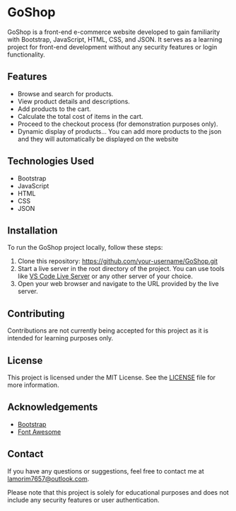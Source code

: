 # GoShop

GoShop is a front-end e-commerce website developed to gain familiarity with Bootstrap, JavaScript, HTML, CSS, and JSON. It serves as a learning project for front-end development without any security features or login functionality.

## Features

- Browse and search for products.
- View product details and descriptions.
- Add products to the cart.
- Calculate the total cost of items in the cart.
- Proceed to the checkout process (for demonstration purposes only).
- Dynamic display of products... You can add more products to the json and they will automatically be displayed on the website

## Technologies Used

- Bootstrap
- JavaScript
- HTML
- CSS
- JSON
## Installation

To run the GoShop project locally, follow these steps:

1. Clone this repository: https://github.com/your-username/GoShop.git
2. Start a live server in the root directory of the project. You can use tools like [VS Code Live Server](https://marketplace.visualstudio.com/items?itemName=ritwickdey.LiveServer) or any other server of your choice.
3. Open your web browser and navigate to the URL provided by the live server.

## Contributing

Contributions are not currently being accepted for this project as it is intended for learning purposes only.

## License

This project is licensed under the MIT License. See the [LICENSE](LICENSE.txt) file for more information.

## Acknowledgements

- [Bootstrap](https://getbootstrap.com/)
- [Font Awesome](https://fontawesome.com/)

## Contact

If you have any questions or suggestions, feel free to contact me at [lamorim7657@outlook.com](mailto:lamorim7657@outlook.com).

Please note that this project is solely for educational purposes and does not include any security features or user authentication.
